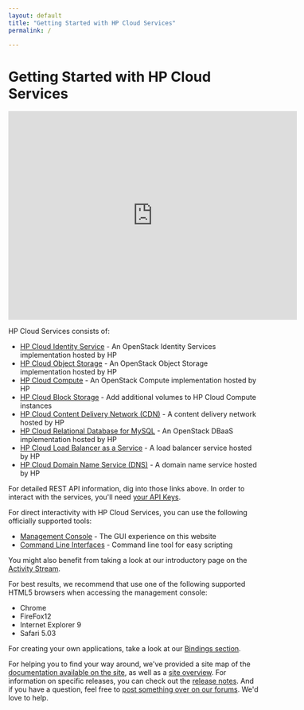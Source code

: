 ```yaml
---
layout: default
title: "Getting Started with HP Cloud Services"
permalink: /

---
```

# Getting Started with HP Cloud Services

<iframe src="https://player.vimeo.com/video/38064508?title=0&amp;byline=0&amp;portrait=0" width="580" height="420" frameborder="0"> </iframe> 

HP Cloud Services consists of:

* [HP Cloud Identity Service](/identity) - An OpenStack Identity Services implementation hosted by HP
* [HP Cloud Object Storage](/object-storage) - An OpenStack Object Storage implementation hosted by HP
* [HP Cloud Compute](/compute) - An OpenStack Compute implementation hosted by HP
* [HP Cloud Block Storage](/block-storage) - Add additional volumes to HP Cloud Compute instances
* [HP Cloud Content Delivery Network (CDN)](/cdn) - A content delivery network hosted by HP
* [HP Cloud Relational Database for MySQL](/dbaas) - An OpenStack DBaaS implementation hosted by HP
* [HP Cloud Load Balancer as a Service](/lbaas) -  A load balancer service hosted by HP
* [HP Cloud Domain Name Service (DNS)](/dns) - A domain name service hosted by HP

For detailed REST API information, dig into those links above.  In order to interact with the services, you'll need [your API Keys](https://console.hpcloud.com/account/api_keys).

For direct interactivity with HP Cloud Services, you can use the following officially supported tools:

* [Management Console](https://console.hpcloud.com) - The GUI experience on this website
* [Command Line Interfaces](/cli/) - Command line tool for easy scripting

You might also benefit from taking a look at our introductory page on the [Activity Stream](/activity-stream).

For best results, we recommend that use one of the following supported HTML5 browsers when accessing the management console:

* Chrome
* FireFox12
* Internet Explorer 9
* Safari 5.03

For creating your own applications, take a look at our [Bindings section](/bindings).

For helping you to find your way around, we've provided a site map of the [documentation available on the site](/sitemap), as well as a [site overview](/site-overview).  For information on specific releases, you can check out the [release notes](/release-notes). And if you have a question, feel free to [post something over on our forums](https://connect.hpcloud.com). We'd love to help.